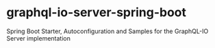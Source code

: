 # graphql-io-server-spring-boot
Spring Boot Starter, Autoconfiguration and Samples for the GraphQL-IO Server implementation  
